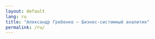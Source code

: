 ```yaml
---
layout: default
lang: ru
title: "Александр Гребенко — Бизнес-системный аналитик"
permalink: /ru/
---
```

